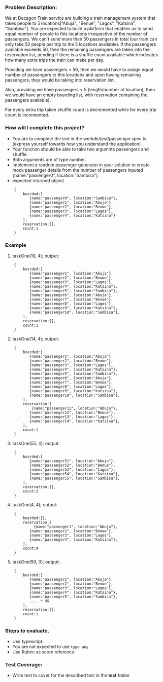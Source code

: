 ### Problem Description:

We at Decagon Train service are building a train management system that takes people to 5 locations[“Abuja", "Benue", "Lagos", "Katsina", "Sambisa"].
You are expected to build a platform that enables us to send equal number of people to this locations irrespective of the number of passengers. We can't send more than 50 passengers in total (our train can only take 50 people per trip to the 5 locations available). If the passengers available exceeds 50, then the remaining passengers are taken into the reservation list, pending if there is a shuffle count available which indicates how many extra trips the train can make per day.

Providing we have passengers < 50, then we would have to assign equal number of passengers to this locations and upon having remianing passengers, they would be taking into reservation list.

Also, providing we have passengers < 5 (length/number of location), then we would have an empty boarding list, with reservation containing the passengers available).

For every extra trip taken shuffle count is decremented while for every trip count is incremented.

### How will I complete this project?

- You are to complete the test in the workdir/_test_/passenger.spec.ts. (express yourself towards how you understand the application)
- Your function should be able to take two argumnts passengers and shuffle.
- Both arguments are of type number.
- Implement a random passenger generator in your solution to create mock passenger details from the number of passengers inputed {name:"passenger0", location:"Sambisa"}.
- expected returned object

```
    {
        boarded:[
           {name:"passenger0", location:"Sambisa"},
           {name:"passenger1", location:"Abuja"},
           {name:"passenger2", location:"Benue"},
           {name:"passenger3", location:"Lagos"},
           {name:"passenger4", location:"Katsina"}
        ],
        reservation:[],
        count:1
    }
```

### Example

1. taskOne(10, 4);
   output:

```
    {
        boarded:[
           {name:"passenger1", location:"Abuja"},
           {name:"passenger2", location:"Benue"},
           {name:"passenger3", location:"Lagos"},
           {name:"passenger4", location:"Katsina"},
           {name:"passenger5", location:"Sambisa"},
           {name:"passenger6", location:"Abuja"},
           {name:"passenger7", location:"Benue"},
           {name:"passenger8", location:"Lagos"},
           {name:"passenger9", location:"Katsina"},
           {name:"passenger10", location:"Sambisa"},
        ],
        reservation:[],
        count:1
    }
```

2. taskOne(14, 4);
   output:

```
    {
        boarded:[
           {name:"passenger1", location:"Abuja"},
           {name:"passenger2", location:"Benue"},
           {name:"passenger3", location:"Lagos"},
           {name:"passenger4", location:"Katsina"},
           {name:"passenger5", location:"Sambisa"},
           {name:"passenger6", location:"Abuja"},
           {name:"passenger7", location:"Benue"},
           {name:"passenger8", location:"Lagos"},
           {name:"passenger9", location:"Katsina"},
           {name:"passenger10", location:"Sambisa"},
        ],
        reservation:[
            {name:"passenger11", location:"Abuja"},
           {name:"passenger12", location:"Benue"},
           {name:"passenger13", location:"Lagos"},
           {name:"passenger14", location:"Katsina"},
        ],
        count:1
    }
```

3. taskOne(55, 4);
   output:

```
    {
        boarded:[
           {name:"passenger51", location:"Abuja"},
           {name:"passenger52", location:"Benue"},
           {name:"passenger53", location:"Lagos"},
           {name:"passenger54", location:"Katsina"},
           {name:"passenger55", location:"Sambisa"},
        ],
        reservation:[],
        count:2
    }
```

4. taskOne(4, 4);
   output:

```
    {
        boarded:[],
        reservation:[
             {name:"passenger1", location:"Abuja"},
           {name:"passenger2", location:"Benue"},
           {name:"passenger3", location:"Lagos"},
           {name:"passenger4", location:"Katsina"},
        ],
        count:0
    }
```

5. taskOne(50, 0);
   output:

```
    {
        boarded:[
           {name:"passenger1", location:"Abuja"},
           {name:"passenger2", location:"Benue"},
           {name:"passenger3", location:"Lagos"},
           {name:"passenger4", location:"Katsina"},
           {name:"passenger5", location:"Sambisa"},
           .... * 45
        ],
        reservation:[],
        count:1
    }
```

### Steps to evaluate.

- Use typescript.
- You are not expected to use `type any`
- Use Rubric as score reference.

### Test Coverage:

- Write test to cover for the described test in the **test** folder
